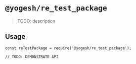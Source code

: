# `@yogesh/re_test_package`

> TODO: description

## Usage

```
const reTestPackage = require('@yogesh/re_test_package');

// TODO: DEMONSTRATE API
```
